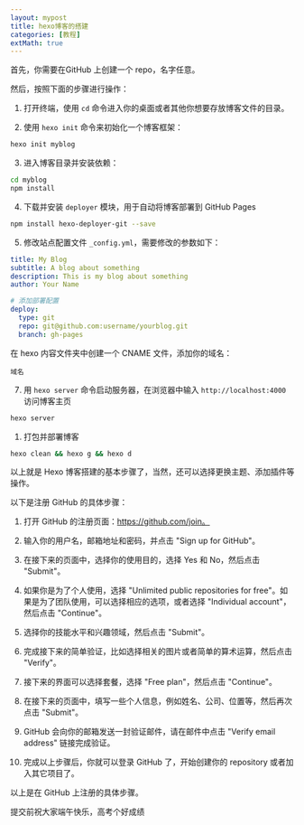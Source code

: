 ```yaml
---
layout: mypost
title: hexo博客的搭建
categories: [教程]
extMath: true
---
```




首先，你需要在GitHub 上创建一个 repo，名字任意。

然后，按照下面的步骤进行操作：

1.  打开终端，使用 `cd` 命令进入你的桌面或者其他你想要存放博客文件的目录。

2.  使用 `hexo init` 命令来初始化一个博客框架：

```bash
hexo init myblog
```

3.  进入博客目录并安装依赖：

```bash
cd myblog
npm install
```

4.  下载并安装 `deployer` 模块，用于自动将博客部署到 GitHub Pages

```bash
npm install hexo-deployer-git --save
```

5.  修改站点配置文件 `_config.yml`，需要修改的参数如下：

```yaml
title: My Blog
subtitle: A blog about something
description: This is my blog about something
author: Your Name

# 添加部署配置
deploy:
  type: git
  repo: git@github.com:username/yourblog.git
  branch: gh-pages
```

在 hexo 内容文件夹中创建一个 CNAME 文件，添加你的域名：
```CNAME
域名
```
7.  用 `hexo server` 命令启动服务器，在浏览器中输入 `http://localhost:4000` 访问博客主页

```bash
hexo server
```

1.  打包并部署博客

```bash
hexo clean && hexo g && hexo d
```

以上就是 Hexo 博客搭建的基本步骤了，当然，还可以选择更换主题、添加插件等操作。



以下是注册 GitHub 的具体步骤：

1.  打开 GitHub 的注册页面：<https://github.com/join。>

2.  输入你的用户名，邮箱地址和密码，并点击 "Sign up for GitHub"。

3.  在接下来的页面中，选择你的使用目的，选择 Yes 和 No，然后点击 "Submit"。

4.  如果你是为了个人使用，选择 "Unlimited public repositories for free"。如果是为了团队使用，可以选择相应的选项，或者选择 "Individual account"，然后点击 "Continue"。

5.  选择你的技能水平和兴趣领域，然后点击 "Submit"。

6.  完成接下来的简单验证，比如选择相关的图片或者简单的算术运算，然后点击 "Verify"。

7.  接下来的界面可以选择套餐，选择 "Free plan"，然后点击 "Continue"。

8.  在接下来的页面中，填写一些个人信息，例如姓名、公司、位置等，然后再次点击 "Submit"。

9.  GitHub 会向你的邮箱发送一封验证邮件，请在邮件中点击 "Verify email address" 链接完成验证。

10. 完成以上步骤后，你就可以登录 GitHub 了，开始创建你的 repository 或者加入其它项目了。

以上是在 GitHub 上注册的具体步骤。


提交前祝大家端午快乐，高考个好成绩
